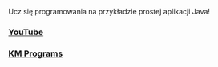 Ucz się programowania na przykładzie prostej aplikacji Java!

### [YouTube](https://youtu.be/8QaonRbRSSY)
### [KM Programs](https://km-programs.pl/)